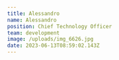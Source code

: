 ```yaml
---
title: Alessandro
name: Alessandro
position: Chief Technology Officer
team: development
image: /uploads/img_6626.jpg
date: 2023-06-13T08:59:02.143Z
---
```

